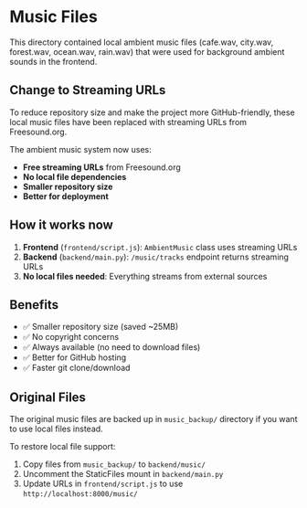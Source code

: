 # Music Files

This directory contained local ambient music files (cafe.wav, city.wav, forest.wav, ocean.wav, rain.wav) that were used for background ambient sounds in the frontend.

## Change to Streaming URLs

To reduce repository size and make the project more GitHub-friendly, these local music files have been replaced with streaming URLs from Freesound.org.

The ambient music system now uses:
- **Free streaming URLs** from Freesound.org
- **No local file dependencies**
- **Smaller repository size**
- **Better for deployment**

## How it works now

1. **Frontend** (`frontend/script.js`): `AmbientMusic` class uses streaming URLs
2. **Backend** (`backend/main.py`): `/music/tracks` endpoint returns streaming URLs
3. **No local files needed**: Everything streams from external sources

## Benefits

- ✅ Smaller repository size (saved ~25MB)
- ✅ No copyright concerns
- ✅ Always available (no need to download files)
- ✅ Better for GitHub hosting
- ✅ Faster git clone/download

## Original Files

The original music files are backed up in `music_backup/` directory if you want to use local files instead.

To restore local file support:
1. Copy files from `music_backup/` to `backend/music/`
2. Uncomment the StaticFiles mount in `backend/main.py`
3. Update URLs in `frontend/script.js` to use `http://localhost:8000/music/`
